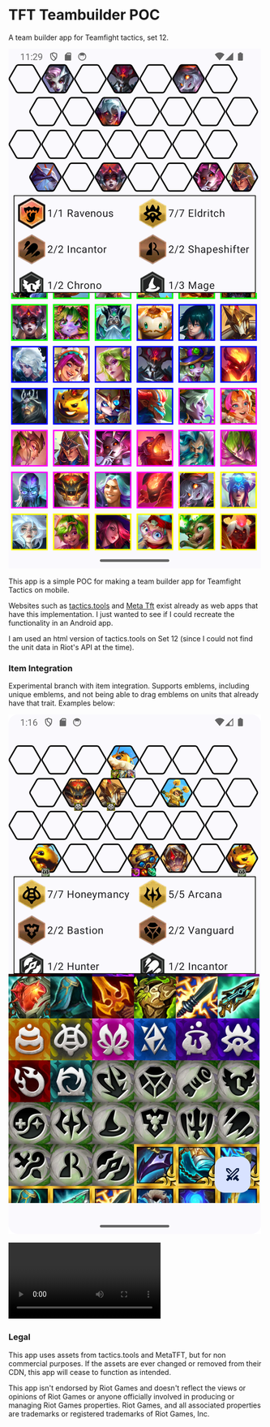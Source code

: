 # TFT Teambuilder POC
A team builder app for Teamfight tactics, set 12.

![Screenshot of App](/images/screenshot.png "Screenshot of app")

This app is a simple POC for making a team builder app for Teamfight Tactics on mobile.

Websites such as [tactics.tools](https://tactics.tools/) and [Meta Tft](https://www.metatft.com/)
exist already as web apps that have this implementation. I just wanted to see if I could recreate 
the functionality in an Android app.

I am used an html version of tactics.tools on Set 12 (since I could not find the unit data in
Riot's API at the time).

### Item Integration

Experimental branch with item integration. Supports emblems, including unique emblems, and not being
able to drag emblems on units that already have that trait. Examples below:

![Screenshot of Items](/images/items.png "Screenshot of Items")

![Video of Items](/images/items_2.mov "Video of Items")

### Legal

This app uses assets from tactics.tools and MetaTFT, but for non commercial purposes. If the assets
are ever changed or removed from their CDN, this app will cease to function as intended.

This app isn't endorsed by Riot Games and doesn't reflect the views or 
opinions of Riot Games or anyone officially involved in producing or 
managing Riot Games properties. Riot Games, and all associated properties are 
trademarks or registered trademarks of Riot Games, Inc.
